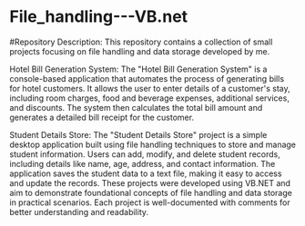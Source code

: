 # File_handling---VB.net
#Repository Description:
This repository contains a collection of small projects focusing on file handling and data storage developed by me.

Hotel Bill Generation System:
The "Hotel Bill Generation System" is a console-based application that automates the process of generating bills for hotel customers. It allows the user to enter details of a customer's stay, including room charges, food and beverage expenses, additional services, and discounts. The system then calculates the total bill amount and generates a detailed bill receipt for the customer.

Student Details Store:
The "Student Details Store" project is a simple desktop application built using file handling techniques to store and manage student information. Users can add, modify, and delete student records, including details like name, age, address, and contact information. The application saves the student data to a text file, making it easy to access and update the records.
These projects were developed using VB.NET and aim to demonstrate foundational concepts of file handling and data storage in practical scenarios. Each project is well-documented with comments for better understanding and readability.
